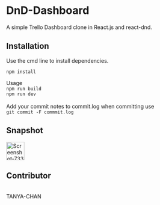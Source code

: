 # DnD-Dashboard
A simple Trello Dashboard clone in React.js and react-dnd.

<h2>Installation</h2>
Use the cmd line to install dependencies.<br>

```npm install```

Usage 
<br>
```npm run build```
<br>
```npm run dev```<br>
<br>
Add your commit notes to commit.log when committing use <br>
```git commit -F commmit.log```



<h2>Snapshot</h2>
<a href='https://postimg.cc/56K6QLgT' target='_blank'><img src='https://i.postimg.cc/mgBMqSHL/Screenshot-733.png' width="48" alt='Screenshot-733'/></a>


<h2>Contributor </h2>
<br>
TANYA-CHAN
